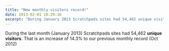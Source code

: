 ```yaml
---
title: "New monthly visitors record!"
date: 2013-02-01 18:29:16
excerpt: "During January 2013 Scratchpads sites had 54,462 unique visitors"
---
```


During the last month (January 2013) Scratchpads sites had 54,462 <strong>unique visitors</strong>. That is an increase of 14.3% to our previous monthly record (Oct 2012)
